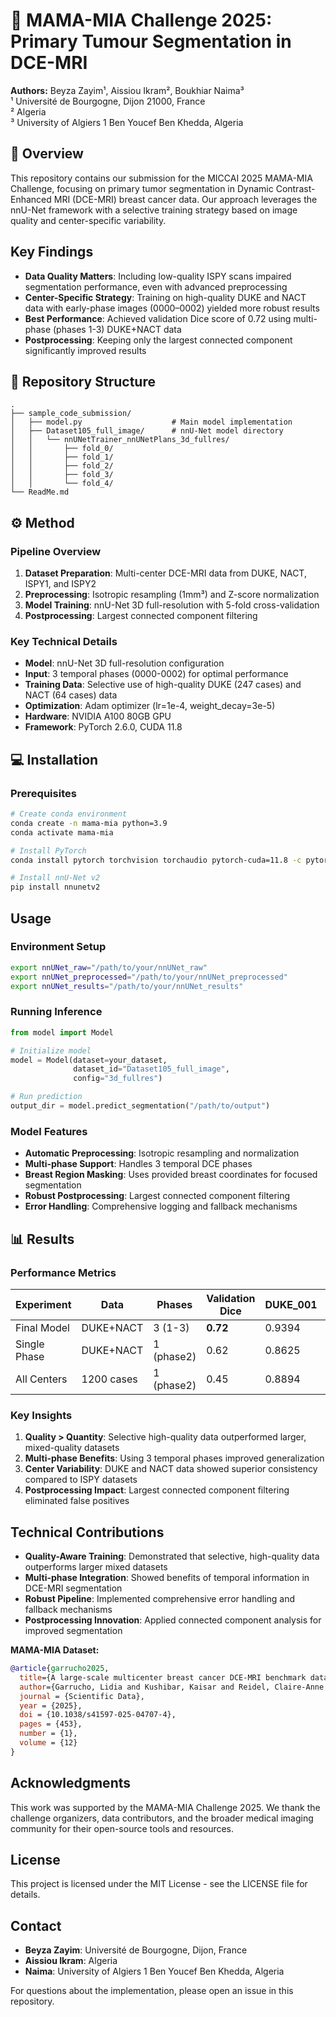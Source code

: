 # 🌸 MAMA-MIA Challenge 2025: Primary Tumour Segmentation in DCE-MRI

**Authors:** Beyza Zayim¹, Aissiou Ikram², Boukhiar Naima³  
¹ Université de Bourgogne, Dijon 21000, France  
² Algeria  
³ University of Algiers 1 Ben Youcef Ben Khedda, Algeria

## 🧬 Overview

This repository contains our submission for the MICCAI 2025 MAMA-MIA Challenge, focusing on primary tumor segmentation in Dynamic Contrast-Enhanced MRI (DCE-MRI) breast cancer data. Our approach leverages the nnU-Net framework with a selective training strategy based on image quality and center-specific variability.

## Key Findings

- **Data Quality Matters**: Including low-quality ISPY scans impaired segmentation performance, even with advanced preprocessing
- **Center-Specific Strategy**: Training on high-quality DUKE and NACT data with early-phase images (0000–0002) yielded more robust results
- **Best Performance**: Achieved validation Dice score of 0.72 using multi-phase (phases 1-3) DUKE+NACT data
- **Postprocessing**: Keeping only the largest connected component significantly improved results

## 📁 Repository Structure

```
.
├── sample_code_submission/
│   ├── model.py                    # Main model implementation
│   ├── Dataset105_full_image/      # nnU-Net model directory
│   │   └── nnUNetTrainer_nnUNetPlans_3d_fullres/
│   │       ├── fold_0/
│   │       ├── fold_1/
│   │       ├── fold_2/
│   │       ├── fold_3/
│   │       └── fold_4/
└── ReadMe.md
```

## ⚙️ Method

### Pipeline Overview

1. **Dataset Preparation**: Multi-center DCE-MRI data from DUKE, NACT, ISPY1, and ISPY2 
2. **Preprocessing**: Isotropic resampling (1mm³) and Z-score normalization
3. **Model Training**: nnU-Net 3D full-resolution with 5-fold cross-validation
4. **Postprocessing**: Largest connected component filtering

### Key Technical Details

- **Model**: nnU-Net 3D full-resolution configuration
- **Input**: 3 temporal phases (0000-0002) for optimal performance
- **Training Data**: Selective use of high-quality DUKE (247 cases) and NACT (64 cases) data
- **Optimization**: Adam optimizer (lr=1e-4, weight_decay=3e-5)
- **Hardware**: NVIDIA A100 80GB GPU
- **Framework**: PyTorch 2.6.0, CUDA 11.8

## 💻 Installation

### Prerequisites

```bash
# Create conda environment
conda create -n mama-mia python=3.9
conda activate mama-mia

# Install PyTorch
conda install pytorch torchvision torchaudio pytorch-cuda=11.8 -c pytorch -c nvidia

# Install nnU-Net v2
pip install nnunetv2
```

## Usage

### Environment Setup

```bash
export nnUNet_raw="/path/to/your/nnUNet_raw"
export nnUNet_preprocessed="/path/to/your/nnUNet_preprocessed"
export nnUNet_results="/path/to/your/nnUNet_results"
```

### Running Inference

```python
from model import Model

# Initialize model
model = Model(dataset=your_dataset, 
              dataset_id="Dataset105_full_image", 
              config="3d_fullres")

# Run prediction
output_dir = model.predict_segmentation("/path/to/output")
```

### Model Features

- **Automatic Preprocessing**: Isotropic resampling and normalization
- **Multi-phase Support**: Handles 3 temporal DCE phases
- **Breast Region Masking**: Uses provided breast coordinates for focused segmentation
- **Robust Postprocessing**: Largest connected component filtering
- **Error Handling**: Comprehensive logging and fallback mechanisms

## 📊 Results

### Performance Metrics

| Experiment | Data | Phases | Validation Dice | DUKE_001 | ISPY1_1183 | ISPY2_332 | NACT_64 |
|------------|------|---------|-----------------|----------|-------------|-----------|---------|
| Final Model | DUKE+NACT | 3 (1-3) | **0.72** | 0.9394 | 0.7640 | 0.8967 | 0.9580 |
| Single Phase | DUKE+NACT | 1 (phase2) | 0.62 | 0.8625 | 0.7196 | 0.8111 | 0.9514 |
| All Centers | 1200 cases | 1 (phase2) | 0.45 | 0.8894 | 0.6739 | 0.5227 | 0.9334 |

### Key Insights

1. **Quality > Quantity**: Selective high-quality data outperformed larger, mixed-quality datasets
2. **Multi-phase Benefits**: Using 3 temporal phases improved generalization
3. **Center Variability**: DUKE and NACT data showed superior consistency compared to ISPY datasets
4. **Postprocessing Impact**: Largest connected component filtering eliminated false positives

## Technical Contributions

- **Quality-Aware Training**: Demonstrated that selective, high-quality data outperforms larger mixed datasets
- **Multi-phase Integration**: Showed benefits of temporal information in DCE-MRI segmentation
- **Robust Pipeline**: Implemented comprehensive error handling and fallback mechanisms
- **Postprocessing Innovation**: Applied connected component analysis for improved segmentation

**MAMA-MIA Dataset:**
```bibtex
@article{garrucho2025,
  title={A large-scale multicenter breast cancer DCE-MRI benchmark dataset with expert segmentations},
  author={Garrucho, Lidia and Kushibar, Kaisar and Reidel, Claire-Anne and Joshi, Smriti and Osuala, Richard and Tsirikoglou, Apostolia and Bobowicz, Maciej and Riego, Javier del and Catanese, Alessandro and Gwoździewicz, Katarzyna and Cosaka, Maria-Laura and Abo-Elhoda, Pasant M and Tantawy, Sara W and Sakrana, Shorouq S and Shawky-Abdelfatah, Norhan O and Salem, Amr Muhammad Abdo and Kozana, Androniki and Divjak, Eugen and Ivanac, Gordana and Nikiforaki, Katerina and Klontzas, Michail E and García-Dosdá, Rosa and Gulsun-Akpinar, Meltem and Lafcı, Oğuz and Mann, Ritse and Martín-Isla, Carlos and Prior, Fred and Marias, Kostas and Starmans, Martijn P A and Strand, Fredrik and Díaz, Oliver and Igual, Laura and Lekadir, Karim},
  journal = {Scientific Data},
  year = {2025},
  doi = {10.1038/s41597-025-04707-4},
  pages = {453},
  number = {1},
  volume = {12}
}
```

## Acknowledgments

This work was supported by the MAMA-MIA Challenge 2025. We thank the challenge organizers, data contributors, and the broader medical imaging community for their open-source tools and resources.

## License

This project is licensed under the MIT License - see the LICENSE file for details.

## Contact

- **Beyza Zayim**: Université de Bourgogne, Dijon, France
- **Aissiou Ikram**: Algeria
- **Naima**: University of Algiers 1 Ben Youcef Ben Khedda, Algeria

For questions about the implementation, please open an issue in this repository.



